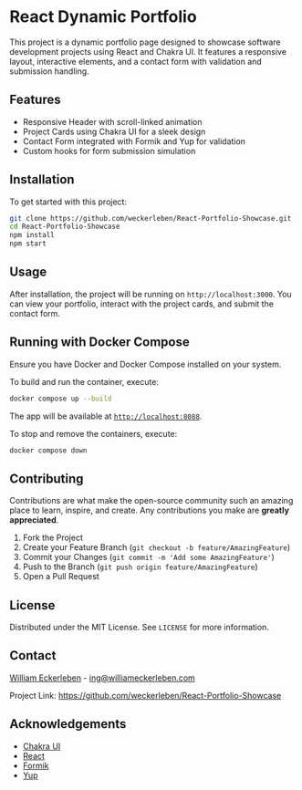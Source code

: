 # React Dynamic Portfolio

This project is a dynamic portfolio page designed to showcase software development projects using React and Chakra UI. It features a responsive layout, interactive elements, and a contact form with validation and submission handling.

## Features

- Responsive Header with scroll-linked animation
- Project Cards using Chakra UI for a sleek design
- Contact Form integrated with Formik and Yup for validation
- Custom hooks for form submission simulation

## Installation

To get started with this project:

```bash
git clone https://github.com/weckerleben/React-Portfolio-Showcase.git
cd React-Portfolio-Showcase
npm install
npm start
```

## Usage

After installation, the project will be running on `http://localhost:3000`. You can view your portfolio, interact with the project cards, and submit the contact form.

## Running with Docker Compose

Ensure you have Docker and Docker Compose installed on your system.

To build and run the container, execute:

```bash
docker compose up --build
```

The app will be available at [`http://localhost:8088`](http://localhost:8088).

To stop and remove the containers, execute:

```bash
docker compose down
```

## Contributing

Contributions are what make the open-source community such an amazing place to learn, inspire, and create. Any contributions you make are **greatly appreciated**.

1. Fork the Project
2. Create your Feature Branch (`git checkout -b feature/AmazingFeature`)
3. Commit your Changes (`git commit -m 'Add some AmazingFeature'`)
4. Push to the Branch (`git push origin feature/AmazingFeature`)
5. Open a Pull Request

## License

Distributed under the MIT License. See `LICENSE` for more information.

## Contact

[William Eckerleben](https://williameckerleben.com/) - ing@williameckerleben.com

Project Link: https://github.com/weckerleben/React-Portfolio-Showcase

## Acknowledgements

- [Chakra UI](https://chakra-ui.com/)
- [React](https://reactjs.org/)
- [Formik](https://formik.org/)
- [Yup](https://github.com/jquense/yup)